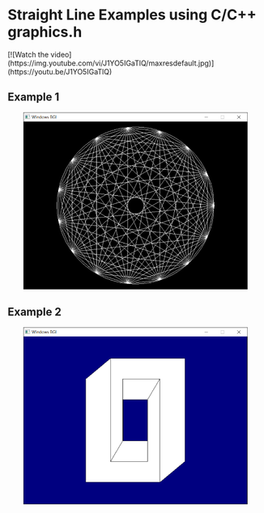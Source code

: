 # Straight Line Examples using C/C++ graphics.h

<p align="centre" width="443" height="350">
[![Watch the video](https://img.youtube.com/vi/J1YO5IGaTlQ/maxresdefault.jpg)](https://youtu.be/J1YO5IGaTlQ)
</p>

## Example 1
<p align="center">
  <img width="443" height="350" src="https://github.com/rp181135198/My-Gist-Files-Data/blob/master/Image%20Data/Straight%20Line%20Examples%20in%20C%2B%2B%20graphics.h/Example%20of%20lineto%20and%20moveto.PNG">
</p>

## Example 2
<p align="center">
  <img width="443" height="350" src="https://github.com/rp181135198/My-Gist-Files-Data/blob/master/Image%20Data/Straight%20Line%20Examples%20in%20C%2B%2B%20graphics.h/Example%20of%20linerel%20and%20moverel.PNG">
</p>
